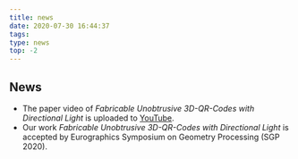 ```yaml
---
title: news
date: 2020-07-30 16:44:37
tags:
type: news
top: -2
---
```

## News
- The paper video of *Fabricable Unobtrusive 3D-QR-Codes with Directional Light* is uploaded to [YouTube](https://youtu.be/WDvNqdh43g4).
- Our work *Fabricable Unobtrusive 3D-QR-Codes with Directional Light* is accepted by Eurographics Symposium on Geometry Processing (SGP 2020). 
